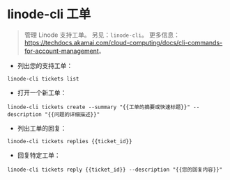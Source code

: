 # linode-cli 工单

> 管理 Linode 支持工单。
> 另见：`linode-cli`。
> 更多信息：<https://techdocs.akamai.com/cloud-computing/docs/cli-commands-for-account-management>。

- 列出您的支持工单：

`linode-cli tickets list`

- 打开一个新工单：

`linode-cli tickets create --summary "{{工单的摘要或快速标题}}" --description "{{问题的详细描述}}"`

- 列出工单的回复：

`linode-cli tickets replies {{ticket_id}}`

- 回复特定工单：

`linode-cli tickets reply {{ticket_id}} --description "{{您的回复内容}}"`